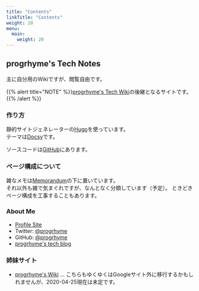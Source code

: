```yaml
---
title: "Contents"
linkTitle: "Contents"
weight: 20
menu:
  main:
    weight: 20
---
```


## progrhyme's Tech Notes

主に自分用のWikiですが、閲覧自由です。

{{% alert title="NOTE" %}}[progrhyme's Tech Wiki](https://sites.google.com/site/progrhymetechwiki/)の後継となるサイトです。{{% /alert %}}

### 作り方

静的サイトジェネレーターの[Hugo](https://gohugo.io)を使っています。  
テーマは[Docsy](https://www.docsy.dev/)です。

ソースコードは[GitHub](https://github.com/progrhyme/tech-notes)にあります。

### ページ構成について

雑なメモは[Memorandum](./memo/)の下に置いています。  
それ以外も雑で気まぐれですが、なんとなく分類しています（予定）。
ときどきページ構成を工事することもあります。

### About Me

- [Profile Site](https://progrhy.me/)
- Twitter: [@progrhyme](https://twitter.com/progrhyme)
- GitHub: [@progrhyme](https://github.com/progrhyme)
- [progrhyme's tech blog](https://tech-progrhyme.hatenablog.com/ "progrhyme's tech blog")

### 姉妹サイト

- [progrhyme's Wiki](https://sites.google.com/site/progrhymewiki/) ... こちらもゆくゆくはGoogleサイト外に移行するかもしれませんが、2020-04-25現在は未定です。
